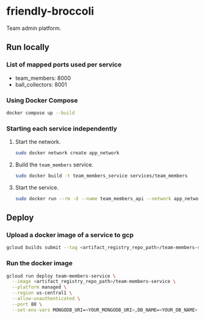 # friendly-broccoli

Team admin platform.

## Run locally

### List of mapped ports used per service

- team_members: 8000
- ball_collectors: 8001

### Using Docker Compose

```bash
docker compose up --build
```

### Starting each service independently

1. Start the network.

    ```bash
    sudo docker network create app_network
    ```

2. Build the `team_members` service.

    ```bash
    sudo docker build -t team_members_service services/team_members
    ```

3. Start the service.

    ```bash
    sudo docker run --rm -d --name team_members_api --network app_network -p 8000:80 team_members_service
    ```

## Deploy

### Upload a docker image of a service to gcp

```bash
gcloud builds submit --tag <artifact_registry_repo_path>/team-members-service
```

### Run the docker image

```bash
gcloud run deploy team-members-service \
  --image <artifact_registry_repo_path>/team-members-service \
  --platform managed \
  --region us-central1 \
  --allow-unauthenticated \
  --port 80 \
  --set-env-vars MONGODB_URI=<YOUR_MONGODB_URI>,DB_NAME=<YOUR_DB_NAME>
```
